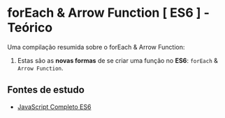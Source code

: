# forEach & Arrow Function [ ES6 ] - Teórico
Uma compilação resumida sobre o forEach & Arrow Function:

1. Estas são as **novas formas** de se criar uma função no **ES6**: ``forEach`` & ``Arrow Function``.

## Fontes de estudo
- [JavaScript Completo ES6](https://www.origamid.com/curso/javascript-completo-es6/)
